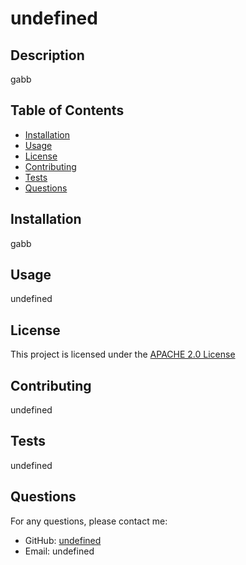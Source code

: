# undefined


## Description

gabb

## Table of Contents

- [Installation](#installation)
- [Usage](#usage)
- [License](#license)
- [Contributing](#contributing)
- [Tests](#tests)
- [Questions](#questions)

## Installation

gabb

## Usage

undefined

## License

This project is licensed under the [APACHE 2.0 License]()

## Contributing

undefined

## Tests

undefined

## Questions

For any questions, please contact me:

- GitHub: [undefined](https://github.com/undefined)
- Email: undefined
